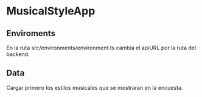 # MusicalStyleApp

## Enviroments 
En la ruta src/environments/environment.ts cambia el apiURL por la ruta del backend.

## Data
Cargar primero los estilos musicales que se mostraran en la encuesta.
